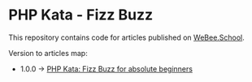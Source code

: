 # PHP Kata - Fizz Buzz
This repository contains code for articles published on [WeBee.School](https://webee.school).

Version to articles map:
* 1.0.0 -> [PHP Kata: Fizz Buzz for absolute beginners](https://webee.school/coding/php/kata/fizz-buzz-for-absolute-beginners.html)
